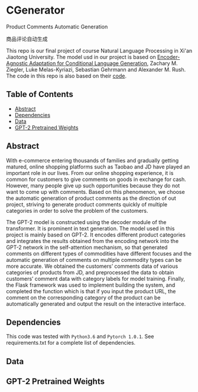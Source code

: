 # CGenerator
Product Comments Automatic Generation

商品评论自动生成

This repo is our final project of course Natural Language Processing in Xi'an Jiaotong University. The model usd in our project is based on [Encoder-Agnostic Adaptation for Conditional Language Generation](https://arxiv.org/abs/1908.06938), Zachary M. Ziegler, Luke Melas-Kyriazi, Sebastian Gehrmann and Alexander M. Rush. The code in this repo is also based on their [code](https://github.com/harvardnlp/encoder-agnostic-adaptation).

## Table of Contents

- [Abstract](#abstract)
- [Dependencies](#dependencies)
- [Data](#data)
- [GPT-2 Pretrained Weights](#GPT-2-pretrained-weights)

## Abstract

With e-commerce entering thousands of families and gradually getting matured, online shopping platforms such as Taobao and JD have played an important role in our lives. From our online shopping experience, it is common for customers to give comments on goods in exchange for cash. However, many people give up such opportunities because they do not want to come up with comments. Based on this phenomenon, we choose the automatic generation of product comments as the direction of out project, striving to generate product comments quickly of multiple categories in order to solve the problem of the customers. 

The GPT-2 model is constructed using the decoder module of the transformer. It is prominent in text generation. The model used in this project is mainly based on GPT-2. It encodes different product categories and integrates the results obtained from the encoding network into the GPT-2 network in the self-attention mechanism, so that generated comments on different types of commodities have different focuses and the automatic generation of comments on multiple commodity types can be more accurate. We obtained the customers’ comments data of various categories of products from JD, and preprocessed the data to obtain customers’ comment data with category labels for model training. Finally, the Flask framework was used to implement building the system, and completed the function which is that if you input the product URL, the comment on the corresponding category of the product can be automatically generated and output the result on the interactive interface.

## Dependencies

This code was tested with `Python3.6` and `Pytorch 1.0.1`. See requirements.txt for a complete list of dependencies.

## Data


## GPT-2 Pretrained Weights


